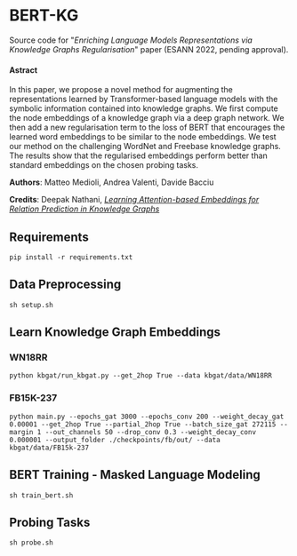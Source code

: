 # BERT-KG

Source code for "*Enriching Language Models Representations via Knowledge Graphs Regularisation*" paper (ESANN 2022, pending approval).

#### Astract
In this paper, we propose a novel method for augmenting the representations learned by Transformer-based language models with the symbolic information contained into knowledge graphs. We first compute the node embeddings of a knowledge graph via a deep graph network. We then add a new regularisation term to the loss of BERT that encourages the learned word embeddings to be similar to the node embeddings. We test our method on the challenging WordNet and Freebase knowledge graphs.
The results show that the regularised embeddings perform better than standard embeddings on the chosen probing tasks.

**Authors**: Matteo Medioli, Andrea Valenti, Davide Bacciu

**Credits**: Deepak Nathani, [*Learning Attention-based Embeddings for Relation Prediction in Knowledge Graphs*](https://github.com/deepakn97/relationPrediction)

## Requirements
```
pip install -r requirements.txt
```

## Data Preprocessing
```
sh setup.sh
```

## Learn Knowledge Graph Embeddings

### WN18RR
```
python kbgat/run_kbgat.py --get_2hop True --data kbgat/data/WN18RR
```

### FB15K-237
```
python main.py --epochs_gat 3000 --epochs_conv 200 --weight_decay_gat 0.00001 --get_2hop True --partial_2hop True --batch_size_gat 272115 --margin 1 --out_channels 50 --drop_conv 0.3 --weight_decay_conv 0.000001 --output_folder ./checkpoints/fb/out/ --data kbgat/data/FB15k-237
```

## BERT Training - Masked Language Modeling
```
sh train_bert.sh
```

## Probing Tasks
```
sh probe.sh
```

